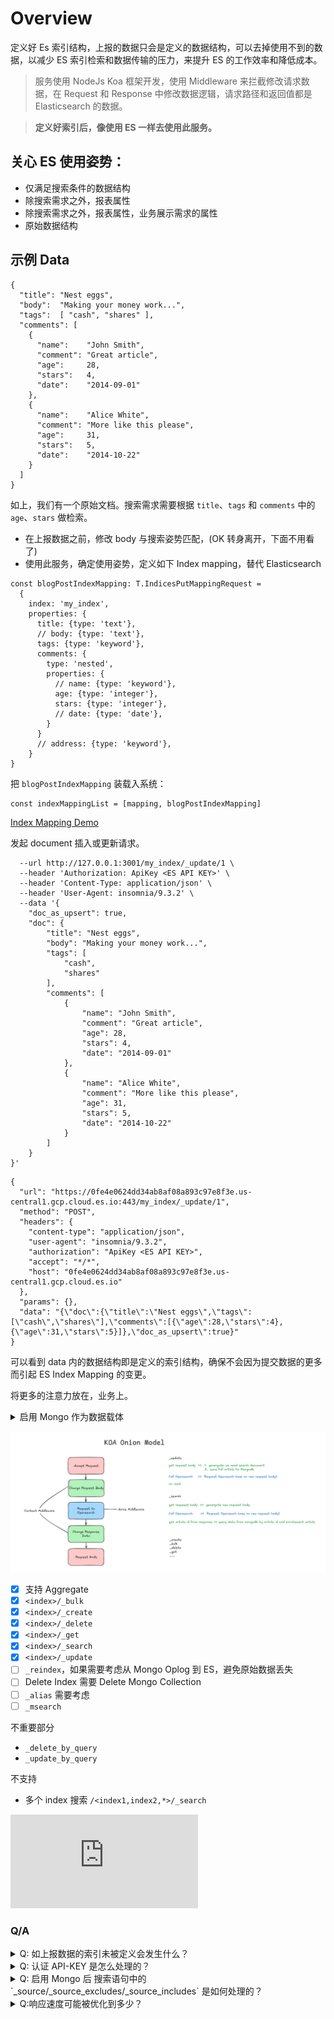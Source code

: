 # Overview

定义好 Es 索引结构，上报的数据只会是定义的数据结构，可以去掉使用不到的数据，以减少 ES 索引检索和数据传输的压力，来提升 ES 的工作效率和降低成本。

> 服务使用 NodeJs Koa 框架开发，使用 Middleware 来拦截修改请求数据，在 Request 和 Response 中修改数据逻辑，请求路径和返回值都是 Elasticsearch 的数据。

> **定义好索引后，像使用 ES 一样去使用此服务。**

## 关心 ES 使用姿势：

- 仅满足搜索条件的数据结构
- 除搜索需求之外，报表属性
- 除搜索需求之外，报表属性，业务展示需求的属性
- 原始数据结构

## 示例 Data

```
{
  "title": "Nest eggs",
  "body":  "Making your money work...",
  "tags":  [ "cash", "shares" ],
  "comments": [
    {
      "name":    "John Smith",
      "comment": "Great article",
      "age":     28,
      "stars":   4,
      "date":    "2014-09-01"
    },
    {
      "name":    "Alice White",
      "comment": "More like this please",
      "age":     31,
      "stars":   5,
      "date":    "2014-10-22"
    }
  ]
}
```

如上，我们有一个原始文档。搜索需求需要根据 `title`、`tags` 和 `comments` 中的 `age`、`stars` 做检索。

- 在上报数据之前，修改 body 与搜索姿势匹配，(OK 转身离开，下面不用看了)
- 使用此服务，确定使用姿势，定义如下 Index mapping，替代 Elasticsearch

```
const blogPostIndexMapping: T.IndicesPutMappingRequest =
  {
    index: 'my_index',
    properties: {
      title: {type: 'text'},
      // body: {type: 'text'},
      tags: {type: 'keyword'},
      comments: {
        type: 'nested',
        properties: {
          // name: {type: 'keyword'},
          age: {type: 'integer'},
          stars: {type: 'integer'},
          // date: {type: 'date'},
        }
      }
      // address: {type: 'keyword'},
    }
}

```

把 `blogPostIndexMapping` 装载入系统：

```
const indexMappingList = [mapping, blogPostIndexMapping]
```

[Index Mapping Demo](index-mappings/blog-post.ts)

发起 document 插入或更新请求。

```curl --request POST \
  --url http://127.0.0.1:3001/my_index/_update/1 \
  --header 'Authorization: ApiKey <ES API KEY>' \
  --header 'Content-Type: application/json' \
  --header 'User-Agent: insomnia/9.3.2' \
  --data '{
	"doc_as_upsert": true,
	"doc": {
		"title": "Nest eggs",
		"body": "Making your money work...",
		"tags": [
			"cash",
			"shares"
		],
		"comments": [
			{
				"name": "John Smith",
				"comment": "Great article",
				"age": 28,
				"stars": 4,
				"date": "2014-09-01"
			},
			{
				"name": "Alice White",
				"comment": "More like this please",
				"age": 31,
				"stars": 5,
				"date": "2014-10-22"
			}
		]
	}
}'
```

```
{
  "url": "https://0fe4e0624dd34ab8af08a893c97e8f3e.us-central1.gcp.cloud.es.io:443/my_index/_update/1",
  "method": "POST",
  "headers": {
    "content-type": "application/json",
    "user-agent": "insomnia/9.3.2",
    "authorization": "ApiKey <ES API KEY>",
    "accept": "*/*",
    "host": "0fe4e0624dd34ab8af08a893c97e8f3e.us-central1.gcp.cloud.es.io"
  },
  "params": {},
  "data": "{\"doc\":{\"title\":\"Nest eggs\",\"tags\":[\"cash\",\"shares\"],\"comments\":[{\"age\":28,\"stars\":4},{\"age\":31,\"stars\":5}]},\"doc_as_upsert\":true}"
}
```

可以看到 data 内的数据结构即是定义的索引结构，确保不会因为提交数据的更多而引起 ES Index Mapping 的变更。

将更多的注意力放在，业务上。

<details>
<summary>启用 Mongo 作为数据载体</summary>

## 启用 Mongo 作为数据载体（Option）

![MongoDB VS Elasticsearch](image/mongo-vs-elasticsearch.png)

当 ES 使用方式极简时，**仅满足搜索条件的数据结构**，此时搜索 Response 中仅有**\_id**有意义，为了保障使用此服务前后是一样的使用习惯。获取原始数据可通过数据中台来加载原始数据，或启用 Mongo 选项。

![Enable Mongodb Processing when search](./image/enable-mongo-process.png)

启用 Mongo 后，`_search` 代理到 ES 时 `_source` 为 false，此时 ES 会跳过 Fetch Phase，搜索效率稳定且很快。ES response 的 ID List 会去 Mongo 中查询，并做数据富华，最终返回结果和直接使用 ES 一样。

启用 Mongo 后，可能面临的问题是费用的提升，但搜索服务会更稳定。

> 修改文档时，缩减数据结构存入 ES，同时存储原始数据到 Mongo。index name 就是 Mongo 的 collection
>
> 搜索时 ES Query Phase 返回 ID List，response 中的\_source 从 Mongo 还原

### `.env` 启用 Mongo 配置

```

MONGO_ENABLE=TRUE
MONGODB_URL=mongodb://root:<PASSWORD>@dds-2vc5c94f551f46941635-pub.mongodb.cn-chengdu.rds.aliyuncs.com:3717/admin?replicaSet=mgset-1150466874&directConnection=true
MONGODB_DBNAME=<dev>

```

</details>

![KOA Onion Model](image/image-20241112-080341.png)

- [x] 支持 Aggregate
- [x] `<index>/_bulk`
- [x] `<index>/_create`
- [x] `<index>/_delete `
- [x] `<index>/_get `
- [x] `<index>/_search `
- [x] `<index>/_update `
- [ ] `_reindex`，如果需要考虑从 Mongo Oplog 到 ES，避免原始数据丢失
- [ ] Delete Index 需要 Delete Mongo Collection
- [ ] `_alias` 需要考虑
- [ ] `_msearch`

不重要部分

- `_delete_by_query`
- `_update_by_query`

不支持

- 多个 index 搜索 `/<index1,index2,*>/_search`

![Elasticsearch Distributed Search](https://github.com/wyl/es-libr/blob/main/elasticsearch%20distributed%20search.md)

### Q/A

<details>
<summary>Q: 如上报数据的索引未被定义会发生什么？</summary>
此时此服务就是 ES，直接转发任何请求至 ES。
</details>

<details>
<summary>Q: 认证 API-KEY 是怎么处理的？</summary>
API-KEY 是后端的 ES 的 API-KEY，权限认证、状态码等都是 ES 的真实响应
</details>

<details>
<summary>Q: 启用 Mongo 后 搜索语句中的 `_source/_source_excludes/_source_includes` 是如何处理的？</summary>

```
Phase 01 查询 ES 时，`_source` 是 false。跳过 Fetch Phase
Phase 02 查询`_source` 被转换成 [Mongo find projection](https://www.mongodb.com/zh-cn/docs/manual/reference/method/db.collection.find/)，此时 Mongo 返回的数据结构与 ES 的`_source` 同等效果。

```

</details>

<details>
<summary>Q:响应速度可能被优化到多少？</summary>

从做的一些实验上来看 150ms(Query Phase) + 2s(Fetch Phase) + ?ms(Mongo ) = 总耗时。
如果 Mongo 稳定在 200 ms 左右，那搜索可被稳定在 350 ms 左右。

</details>
